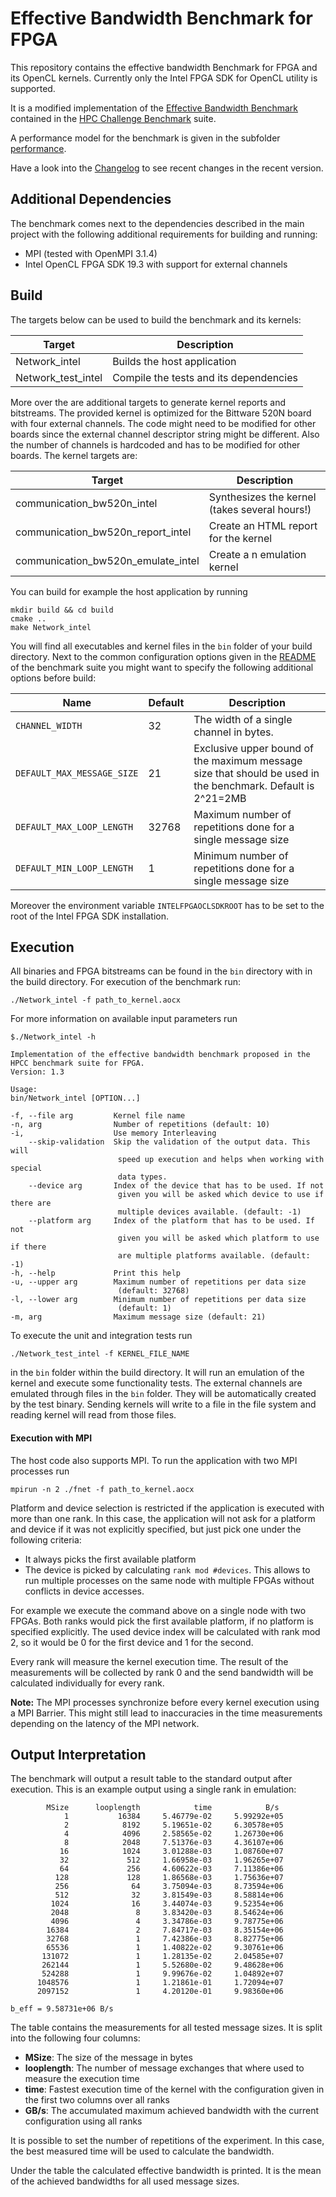 # Effective Bandwidth Benchmark for FPGA

This repository contains the effective bandwidth Benchmark for FPGA and its OpenCL kernels.
Currently only the  Intel FPGA SDK for OpenCL utility is supported.

It is a modified implementation of the
[Effective Bandwidth Benchmark](https://fs.hlrs.de/projects/par/mpi/b_eff/b_eff_3.1/#REF)
contained in the [HPC Challenge Benchmark](https://icl.utk.edu/hpcc/) suite.

A performance model for the benchmark is given in the subfolder [performance](performance).

Have a look into the [Changelog](CHANGELOG) to see recent changes in the recent version.

## Additional Dependencies

The benchmark comes next to the dependencies described in the main project with the following additional requirements for building and running:

- MPI (tested with OpenMPI 3.1.4)
- Intel OpenCL FPGA SDK 19.3  with support for external channels

## Build

The targets below can be used to build the benchmark and its kernels:

 |  Target  | Description                                    |
 | -------- | ---------------------------------------------- |
 | Network_intel     | Builds the host application                    |
 | Network_test_intel| Compile the tests and its dependencies  |
 
 More over the are additional targets to generate kernel reports and bitstreams.
 The provided kernel is optimized for the Bittware 520N board with four external
 channels.
 The code might need to be modified for other boards since the external channel descriptor
 string might be different.
 Also the number of channels is hardcoded and has to be modified for other boards.
 The kernel targets are:
 
  |  Target                        | Description                                    |
  | ------------------------------ | ---------------------------------------------- |
  | communication_bw520n_intel           | Synthesizes the kernel (takes several hours!)  |
  | communication_bw520n_report_intel    | Create an HTML report for the kernel           |
  | communication_bw520n_emulate_intel   | Create a n emulation kernel                    |
  

 You can build for example the host application by running
 
    mkdir build && cd build
    cmake ..
    make Network_intel

You will find all executables and kernel files in the `bin`
folder of your build directory.
Next to the common configuration options given in the [README](../README.md) of the benchmark suite you might want to specify the following additional options before build:

Name             | Default     | Description                          |
---------------- |-------------|--------------------------------------|
`CHANNEL_WIDTH`  | 32          | The width of a single channel in bytes. |
`DEFAULT_MAX_MESSAGE_SIZE`| 21 | Exclusive upper bound of the maximum message size that should be used in the benchmark. Default is 2^21=2MB|
`DEFAULT_MAX_LOOP_LENGTH`| 32768 | Maximum number of repetitions done for a single message size |
`DEFAULT_MIN_LOOP_LENGTH`| 1 | Minimum number of repetitions done for a single message size |

Moreover the environment variable `INTELFPGAOCLSDKROOT` has to be set to the root
of the Intel FPGA SDK installation.

## Execution

All binaries and FPGA bitstreams can be found in the `bin` directory with in the build directory.
For execution of the benchmark run:

    ./Network_intel -f path_to_kernel.aocx
    
For more information on available input parameters run

    $./Network_intel -h
    
    Implementation of the effective bandwidth benchmark proposed in the HPCC benchmark suite for FPGA.
    Version: 1.3

    Usage:
    bin/Network_intel [OPTION...]

    -f, --file arg         Kernel file name
    -n, arg                Number of repetitions (default: 10)
    -i,                    Use memory Interleaving
        --skip-validation  Skip the validation of the output data. This will
                            speed up execution and helps when working with special
                            data types.
        --device arg       Index of the device that has to be used. If not
                            given you will be asked which device to use if there are
                            multiple devices available. (default: -1)
        --platform arg     Index of the platform that has to be used. If not
                            given you will be asked which platform to use if there
                            are multiple platforms available. (default: -1)
    -h, --help             Print this help
    -u, --upper arg        Maximum number of repetitions per data size
                            (default: 32768)
    -l, --lower arg        Minimum number of repetitions per data size
                            (default: 1)
    -m, arg                Maximum message size (default: 21)

    
To execute the unit and integration tests run

    ./Network_test_intel -f KERNEL_FILE_NAME
    
in the `bin` folder within the build directory.
It will run an emulation of the kernel and execute some functionality tests.
The external channels are emulated through files in the `bin` folder.
They will be automatically created by the test binary.
Sending kernels will write to a file in the file system and reading kernel will
read from those files.

#### Execution with MPI

The host code also supports MPI. To run the application with two MPI processes run

    mpirun -n 2 ./fnet -f path_to_kernel.aocx
    
Platform and device selection is restricted if the application is executed with more than one rank.
In this case, the application will not ask for a platform and device if it  was not explicitly specified, but just pick one under the following criteria:
- It always picks the first available platform
- The device is picked by calculating `rank mod #devices`. This allows to run multiple processes on the same node with multiple FPGAs without conflicts in device accesses.

For example we execute the command above on a single node with two FPGAs.
Both ranks would pick the first available platform, if no platform is specified explicitly.
The used device index will be calculated with rank mod 2, so it would be 0 for the first device and 1 for the second.

Every rank will measure the kernel execution time.
The result of the measurements will be collected by rank 0 and the send bandwidth will be calculated individually for every rank.

**Note:** The MPI processes synchronize before every kernel execution using a MPI Barrier.
This might still lead to inaccuracies in the time measurements depending on the latency of the MPI network.

## Output Interpretation

The benchmark will output a result table to the standard output after execution.
This is an example output using a single rank in emulation:

            MSize      looplength            time            B/s
                1           16384     5.46779e-02     5.99292e+05
                2            8192     5.19651e-02     6.30578e+05
                4            4096     2.58565e-02     1.26730e+06
                8            2048     7.51376e-03     4.36107e+06
               16            1024     3.01288e-03     1.08760e+07
               32             512     1.66958e-03     1.96265e+07
               64             256     4.60622e-03     7.11386e+06
              128             128     1.86568e-03     1.75636e+07
              256              64     3.75094e-03     8.73594e+06
              512              32     3.81549e-03     8.58814e+06
             1024              16     3.44074e-03     9.52354e+06
             2048               8     3.83420e-03     8.54624e+06
             4096               4     3.34786e-03     9.78775e+06
            16384               2     7.84717e-03     8.35154e+06
            32768               1     7.42386e-03     8.82775e+06
            65536               1     1.40822e-02     9.30761e+06
           131072               1     1.28135e-02     2.04585e+07
           262144               1     5.52680e-02     9.48628e+06
           524288               1     9.99676e-02     1.04892e+07
          1048576               1     1.21861e-01     1.72094e+07
          2097152               1     4.20120e-01     9.98360e+06
    
    b_eff = 9.58731e+06 B/s

The table contains the measurements for all tested message sizes.
It is split into the following four columns:

- **MSize**: The size of the message in bytes
- **looplength**: The number of message exchanges that where used to measure the execution time
- **time**: Fastest execution time of the kernel with the configuration given in the first two columns over all ranks
- **GB/s**: The accumulated maximum achieved bandwidth with the current configuration using all ranks

It is possible to set the number of repetitions of the experiment. 
In this case, the best measured time will be used to calculate the bandwidth.

Under the table the calculated effective bandwidth is printed.
It is the mean of the achieved bandwidths for all used message sizes.